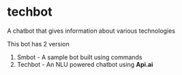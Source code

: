 # techbot
A chatbot that gives information about various technologies

This bot has 2 version 
1. Smbot - A sample bot built using commands
2. Techbot - An NLU powered chatbot using **Api.ai**
